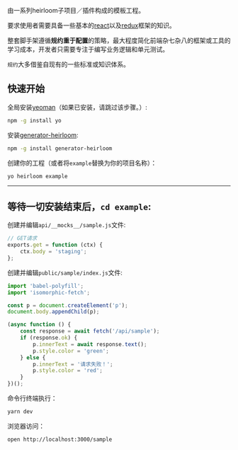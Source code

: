 由一系列heirloom子项目／插件构成的模板工程。

要求使用者需要具备一些基本的[react](https://facebook.github.io/react/)以及[redux](http://redux.js.org/)框架的知识。

整套脚手架遵循**规约重于配置**的策略，最大程度简化前端杂七杂八的框架或工具的学习成本，开发者只需要专注于编写业务逻辑和单元测试。

`规约`大多借鉴自现有的一些标准或知识体系。

## 快速开始

全局安装[yeoman](http://yeoman.io/)（如果已安装，请跳过该步骤。）:
```bash
npm -g install yo
```

安装[generator-heirloom](https://github.com/xuyuanxiang/generator-heirloom#generator-heirloom):
```bash
npm -g install generator-heirloom
```

创建你的工程（或者将`example`替换为你的项目名称）：
```bash
yo heirloom example
```

---
等待一切安装结束后，`cd example`:
---

创建并编辑`api/__mocks__/sample.js`文件:
```javascript
// GET请求
exports.get = function (ctx) {
    ctx.body = 'staging';
};
```

创建并编辑`public/sample/index.js`文件:
```javascript
import 'babel-polyfill';
import 'isomorphic-fetch';

const p = document.createElement('p');
document.body.appendChild(p);

(async function () {
    const response = await fetch('/api/sample');
    if (response.ok) {
        p.innerText = await response.text();
        p.style.color = 'green';
    } else {
        p.innerText = '请求失败！';
        p.style.color = 'red';
    }
})();

```

命令行终端执行：
```bash
yarn dev
```

浏览器访问：
```bash
open http://localhost:3000/sample
```
